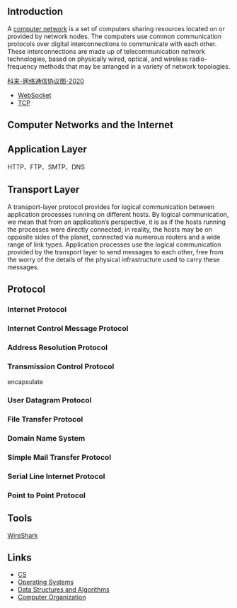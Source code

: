 ## Introduction

A [computer network](https://en.wikipedia.org/wiki/Computer_network) is a set of computers sharing resources located on or provided by network nodes. 
The computers use common communication protocols over digital interconnections to communicate with each other. 
These interconnections are made up of telecommunication network technologies, based on physically wired, optical, 
and wireless radio-frequency methods that may be arranged in a variety of network topologies.



[科来-网络通信协议图-2020](http://www.colasoft.com.cn/download/network-protocol-map-2020.pdf)

- [WebSocket](/docs/CS/CN/WebSocket.md)
- [TCP](/docs/CS/CN/TCP.md)

## Computer Networks and the Internet





## Application Layer

HTTP、FTP、SMTP、DNS

## Transport Layer

A transport-layer protocol provides for logical communication between application processes running on different hosts. 
By logical communication, we mean that from an application’s perspective, it is as if the hosts running the processes were directly connected; in reality, the hosts may be on opposite sides of the planet, connected via numerous routers and a wide range of link types. 
Application processes use the logical communication provided by the transport layer to send messages to each other, free from the worry of the details of the physical infrastructure used to carry these messages.





## Protocol



### Internet Protocol



### Internet Control Message Protocol



### Address Resolution Protocol



### Transmission Control Protocol

encapsulate



### User Datagram Protocol





### File Transfer Protocol



### Domain Name System



### Simple Mail Transfer Protocol



### Serial Line Internet Protocol



### Point to Point Protocol


## Tools

[WireShark](/docs/CS/CN/Tools/WireShark.md)

## Links
- [CS](/docs/CS/CS.md)
- [Operating Systems](/docs/CS/OS/OS.md)
- [Data Structures and Algorithms](/docs/CS/Algorithms/Algorithms.md)
- [Computer Organization](/docs/CS/CO/CO.md)